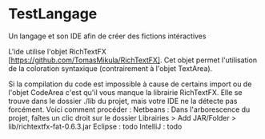 # TestLangage
Un langage et son IDE afin de créer des fictions intéractives

L'ide utilise l'objet RichTextFX [https://github.com/TomasMikula/RichTextFX].
Cet objet permet l'utilisation de la coloration syntaxique (contrairement à l'objet TextArea).

Si la compilation du code est impossible à cause de certains import ou de l'objet CodeArea c'est qu'il vous manque la librairie RichTextFX. Elle se trouve dans le dossier ./lib du projet, mais votre IDE ne la détecte pas forcément. Voici comment procéder :
	Netbeans : Dans l'arborescence du projet, faîtes un clic droit sur le dossier Librairies > Add JAR/Folder > lib/richtextfx-fat-0.6.3.jar
	Eclipse : todo
	IntelliJ : todo

